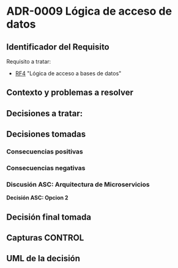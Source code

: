 # ADR-0009 Lógica de acceso de datos

## Identificador del Requisito

Requisito a tratar: 
* [RF4](https://github.com/kikmar/DAS-GRUPO-8/blob/feature/Semana2/Semana%202/Requisitos/rf4.md) "Lógica de acceso a bases de datos"


## Contexto y problemas a resolver



## Decisiones a tratar:





## Decisiones tomadas



### Consecuencias positivas <!-- optional -->



### Consecuencias negativas <!-- optional -->


### Discusión ASC: Arquitectura de Microservicios

**Decisión ASC: Opcion 2**

## Decisión final tomada



## Capturas CONTROL 


## UML de la decisión






